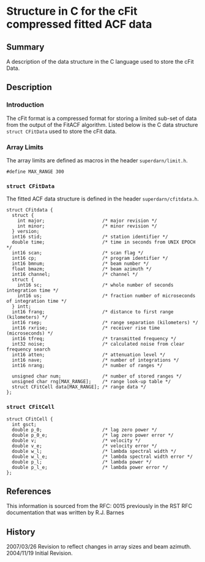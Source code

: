 <!--
(C) copyright 2020 VT SuperDARN, Virginia Polytechnic Institute & State University
author: Kevin Sterne
-->

# Structure in C for the cFit compressed fitted ACF data

## Summary

A description of the data structure in the C language used to store the cFit Data.

## Description

### Introduction

The cFit format is a compressed format for storing a limited sub-set of data from the output of the FitACF algorithm. Listed below is the C data structure <code>struct CFitData</code> used to store the cFit data.

### Array Limits

The array limits are defined as macros in the header <code>superdarn/limit.h</code>.
```
#define MAX_RANGE 300	
```

### `struct CFitData`

The fitted ACF data structure is defined in the header <code>superdarn/cfitdata.h</code>.
```
struct CFitdata {
  struct {
    int major;                     /* major revision */
    int minor;                     /* minor revision */
  } version;
  int16 stid;                      /* station identifier */
  double time;                     /* time in seconds from UNIX EPOCH */
  int16 scan;                      /* scan flag */
  int16 cp;                        /* program identifier */
  int16 bmnum;                     /* beam number */
  float bmazm;                     /* beam azimuth */
  int16 channel;                   /* channel */
  struct { 
    int16 sc;                      /* whole number of seconds integration time */
    int16 us;                      /* fraction number of microseconds of integration time */
  } intt;
  int16 frang;                     /* distance to first range (kilometers) */
  int16 rsep;                      /* range separation (kilometers) */
  int16 rxrise;                    /* receiver rise time (microseconds) */
  int16 tfreq;                     /* transmitted frequency */
  int32 noise;                     /* calculated noise from clear frequency search
  int16 atten;                     /* attenuation level */
  int16 nave;                      /* number of integrations */
  int16 nrang;                     /* number of ranges */

  unsigned char num;               /* number of stored ranges */
  unsigned char rng[MAX_RANGE];    /* range look-up table */
  struct CFitCell data[MAX_RANGE]; /* range data */
};
```

### `struct CFitCell`
```
struct CFitCell {
  int gsct;
  double p_0;                      /* lag zero power */
  double p_0_e;                    /* lag zero power error */
  double v;                        /* velocity */
  double v_e;                      /* velocity error */
  double w_l;                      /* lambda spectral width */
  double w_l_e;                    /* lambda spectral width error */
  double p_l;                      /* lambda power */
  double p_l_e;                    /* lambda power error */
};
```

## References

This information is sourced from the RFC: 0015 previously in the RST RFC documentation that was written by R.J. Barnes

## History

2007/03/26  Revision to reflect changes in array sizes and beam azimuth.
2004/11/19  Initial Revision.



